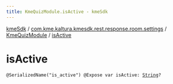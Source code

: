 ```yaml
---
title: KmeQuizModule.isActive - kmeSdk
---
```


[kmeSdk](../../index.html) / [com.kme.kaltura.kmesdk.rest.response.room.settings](../index.html) / [KmeQuizModule](index.html) / [isActive](./is-active.html)

# isActive

`@SerializedName("is_active") @Expose var isActive: `[`String`](https://kotlinlang.org/api/latest/jvm/stdlib/kotlin/-string/index.html)`?`